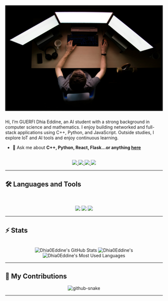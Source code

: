
<h1 align="center">
    <img src="max-duzij-qAjJk-un3BI-unsplash.jpg" />
</h1>

Hi, I’m GUERFI Dhia Eddine, an AI student with a strong background in computer science and mathematics. I enjoy building networked and full-stack applications using C++, Python, and JavaScript. Outside studies, I explore IoT and AI tools and enjoy continuous learning.

- 💬 Ask me about **C++, Python, React, Flask...or anything [here](https://github.com/{Dhia0Eddine}/{Dhia0Eddine}/issues)**

<br>

<div align="center">
  <a href="chijiokeokorji@gmail.com">
    <img src="https://img.shields.io/badge/Gmail-333333?style=for-the-badge&logo=gmail&logoColor=red" />
  </a>
  <a href="https://linkedin.com/in/chijiokeokorji" target="_blank">
    <img src="https://img.shields.io/badge/LinkedIn-0077B5?style=for-the-badge&logo=linkedin&logoColor=white" target="_blank" />
  </a>
  <a href="https://medium.com/@chijiokeokorji" target="_blank">
    <img src="https://img.shields.io/badge/Medium-000000?style=for-the-badge&logo=medium&logoColor=white" target="_blank" />
  </a>
  <a href="https://codepen.io/chijiokeokorji" target="_blank">
    <img src="https://img.shields.io/badge/CodePen-1e1f26?style=for-the-badge&logo=codepen&logoColor=white" target="_blank" />
  </a>
</div>

<hr>

## 🛠️ Languages and Tools

<br>

<p align="center">
  <img src="https://skillicons.dev/icons?i=java,react,flask,fastapi,mysql,postgres" />
  <img src="https://skillicons.dev/icons?i=html,css,tailwind,js,git,postman,figma" />
  <img src="https://skillicons.dev/icons?i=cpp,c,python,php,linux" />
</p>

<hr>

## ⚡️ Stats

<br>

<div align=center>
  <img width=390 src="https://github-readme-stats.vercel.app/api?username=Dhia0Eddine&theme=transparent&count_private=true&show_icons=true&rank_icon=github&locale=en" alt="Dhia0Eddine's GitHub Stats" />
  <img width=390 src="https://github-readme-streak-stats.herokuapp.com/?user=Dhia0Eddine&theme=transparent&count_private=true&border_radius=10&locale=en" alt="Dhia0Eddine's" />
  <img width=325 src="https://github-readme-stats.vercel.app/api/top-langs?username=Dhia0Eddine&theme=transparent&layout=donut&hide=css&langs_count=8&border_radius=10&show_icons=true&locale=en" alt="Dhia0Eddine's Most Used Languages" />
</div>

<hr>

## 🐍 My Contributions

<div align="center">
  <picture>
    <img alt="github-snake" src="https://dhia0eddine.github.io/Dhia0Eddine/github-contribution-grid-snake-dark.svg" />
  </picture>
</div>


<hr>
